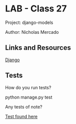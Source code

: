 # LAB - Class 27

Project: django-models

Author: Nicholas Mercado

## Links and Resources

[Django](https://www.djangoproject.com/)

## Tests

How do you run tests?

python manage.py test

Any tests of note?

[Test found here](django_models/snacks/tests.py)
